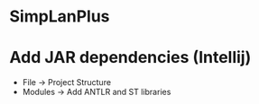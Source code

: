 # SimpLanPlus

# Add JAR dependencies (Intellij)

* File -> Project Structure
* Modules -> Add ANTLR and ST libraries